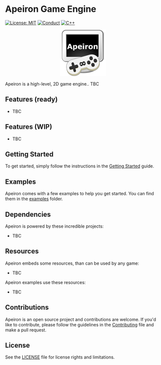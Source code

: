 # Apeiron Game Engine
[![License: MIT](https://img.shields.io/badge/License-MIT-yellow.svg?style=for-the-badge)](https://opensource.org/licenses/MIT)
[![Conduct](https://img.shields.io/badge/Conduct-Covenat%202.0-yellow.svg?style=for-the-badge)](https://www.contributor-covenant.org/version/2/0/code_of_conduct/)
[![C++](https://img.shields.io/badge/23-yellow.svg?style=for-the-badge&logo=c%2B%2B&logoColor=white&labelColor=gray)](https://en.cppreference.com/w/cpp/23)

<p style="text-align: center;">
  <img src="apeiron.png" width="150" alt="Apeiron logo">
</p>

Apeiron is a high-level, 2D game engine.. TBC

## Features (ready)
- TBC

## Features (WIP)
- TBC

## Getting Started
To get started, simply follow the instructions in the [Getting Started](GETTING_STARTED.MD) guide.

## Examples

Apeiron comes with a few examples to help you get started. You can find them in the [examples](https://github.com/juan-medina/apeiron/tree/main/examples/README.md) folder.

## Dependencies

Apeiron is powered by these incredible projects:

- TBC

## Resources

Apeiron embeds some resources, than can be used by any game:
 
- TBC

Apeiron examples use these resources:

- TBC

## Contributions

Apeiron is an open source project and contributions are welcome. If you'd like to contribute, please follow the guidelines in the [Contributing](CONTRIBUTING.md) file and make a pull request.

## License
See the [LICENSE](https://github.com/juan-medina/apeiron/blob/main/LICENSE) file for license rights and limitations.